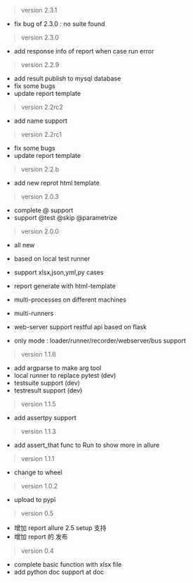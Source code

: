 > version 2.3.1

- fix bug of 2.3.0 : no suite found

> version 2.3.0

- add response info of report when case run error

> version 2.2.9

- add result publish to mysql database
- fix some bugs
- update report template

> version 2.2rc2

- add name support

> version 2.2rc1

- fix some bugs
- update report template

> version 2.2.b

- add new reprot html template

> version 2.0.3

- complete @ support
- support @test @skip @parametrize

> version 2.0.0

- all new

- based on local test runner 

- support xlsx,json,yml,py cases

- report generate with html-template

- multi-processes on different machines

- multi-runners

- web-server support restful api based on flask

- only mode : loader/runner/recorder/webserver/bus support



> version 1.1.6
* add argparse to make arg tool
* local runner to replace pytest (dev)
* testsuite support (dev)
* testresult support (dev)

> version 1.1.5
* add assertpy support

> version 1.1.3
* add assert_that func to Run to show more in allure

> version 1.1.1
* change to wheel 

> version 1.0.2
* upload to pypi

> version 0.5
* 增加 report allure 2.5 setup 支持
* 增加 report 的 发布

> version 0.4
* complete basic function with xlsx file 
* add python doc support at doc 